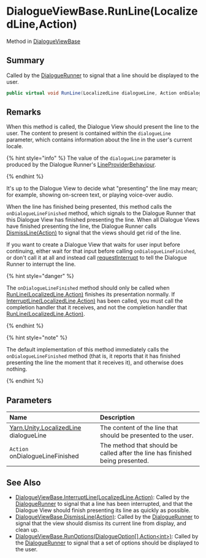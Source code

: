 # DialogueViewBase.RunLine(LocalizedLine,Action)

Method in [DialogueViewBase](/api/csharp/yarn.unity.dialogueviewbase.md)

## Summary


Called by the  <a href="yarn.unity.dialoguerunner.md">DialogueRunner</a>  to signal that a line
should be displayed to the user.


```csharp
public virtual void RunLine(LocalizedLine dialogueLine, Action onDialogueLineFinished)
```

## Remarks

<p>
When this method is called, the Dialogue View should present the
line to the user. The content to present is contained within the
<code>dialogueLine</code> parameter, which contains
information about the line in the user's current locale.
</p> <p>
{% hint style="info" %}
The value of the <code>dialogueLine</code>
parameter is produced by the Dialogue Runner's <a href="yarn.unity.lineproviderbehaviour.md">LineProviderBehaviour</a>.

{% endhint %}
</p> <p>
It's up to the Dialogue View to decide what "presenting" the line
may mean; for example, showing on-screen text, or playing voice-over
audio.
</p> <p>When the line has finished being presented, this method calls
the <code>onDialogueLineFinished</code> method, which signals
to the Dialogue Runner that this Dialogue View has finished
presenting the line. When all Dialogue Views have finished
presenting the line, the Dialogue Runner calls <a href="yarn.unity.dialogueviewbase.dismissline.md">DismissLine(Action)</a> to signal that the views should get rid
of the line.</p> <p>
If you want to create a Dialogue View that waits for user input
before continuing, either wait for that input before calling
<code>onDialogueLineFinished</code>, or don't call it at all
and instead call <a href="yarn.unity.dialogueviewbase.requestinterrupt.md">requestInterrupt</a> to tell the Dialogue
Runner to interrupt the line.
</p> <p>
{% hint style="danger" %}

The <code>onDialogueLineFinished</code> method should only be
called when <a href="yarn.unity.dialogueviewbase.runline.md">RunLine(LocalizedLine,Action)</a> finishes its presentation
normally. If <a href="yarn.unity.dialogueviewbase.interruptline.md">InterruptLine(LocalizedLine,Action)</a> has been called, you must
call the completion handler that it receives, and not the completion handler that <a href="yarn.unity.dialogueviewbase.runline.md">RunLine(LocalizedLine,Action)</a>.

{% endhint %}
</p> <p>
{% hint style="note" %}

The default implementation of this method immediately calls the
<code>onDialogueLineFinished</code> method (that is, it
reports that it has finished presenting the line the moment that it
receives it), and otherwise does nothing.

{% endhint %}
</p>

## Parameters

|Name|Description|
|:---|:---|
|[Yarn.Unity.LocalizedLine](/api/csharp/yarn.unity.localizedline.md) dialogueLine|The content of the line that should be presented to the user.|
|`Action` onDialogueLineFinished|The method that should be called after the line has finished being presented.|

## See Also

* [DialogueViewBase.InterruptLine\(LocalizedLine,Action\)](/api/csharp/yarn.unity.dialogueviewbase.interruptline.md): Called by the  <a href="yarn.unity.dialoguerunner.md">DialogueRunner</a>  to signal that a line has been interrupted, and that the Dialogue View should finish presenting its line as quickly as possible.
* [DialogueViewBase.DismissLine\(Action\)](/api/csharp/yarn.unity.dialogueviewbase.dismissline.md): Called by the  <a href="yarn.unity.dialoguerunner.md">DialogueRunner</a>  to signal that the view should dismiss its current line from display, and clean up.
* [DialogueViewBase.RunOptions\(DialogueOption\[\],Action\<int\>\)](/api/csharp/yarn.unity.dialogueviewbase.runoptions.md): Called by the  <a href="yarn.unity.dialoguerunner.md">DialogueRunner</a>  to signal that a set of options should be displayed to the user.

